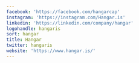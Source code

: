 ```yaml
---
facebook: 'https://facebook.com/hangarcap'
instagram: 'https://instagram.com/Hangar.is'
linkedin: 'https://linkedin.com/company/hangar'
logohandle: hangaris
sort: hangar
title: Hangar
twitter: hangaris
website: 'https://www.hangar.is/'
---
```

